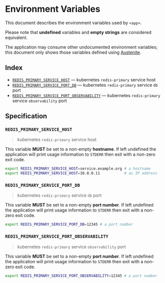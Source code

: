 # Environment Variables

This document describes the environment variables used by `<app>`.

Please note that **undefined** variables and **empty strings** are considered
equivalent.

The application may consume other undocumented environment variables; this
document only shows those variables defined using [Austenite].

[austenite]: https://github.com/ezzatron/austenite

## Index

- [`REDIS_PRIMARY_SERVICE_HOST`](#REDIS_PRIMARY_SERVICE_HOST) — kubernetes `redis-primary` service host
- [`REDIS_PRIMARY_SERVICE_PORT_DB`](#REDIS_PRIMARY_SERVICE_PORT_DB) — kubernetes `redis-primary` service `db` port
- [`REDIS_PRIMARY_SERVICE_PORT_OBSERVABILITY`](#REDIS_PRIMARY_SERVICE_PORT_OBSERVABILITY) — kubernetes `redis-primary` service `observability` port

## Specification

### `REDIS_PRIMARY_SERVICE_HOST`

> kubernetes `redis-primary` service host

This variable **MUST** be set to a non-empty **hostname**.
If left undefined the application will print usage information to `STDERR` then
exit with a non-zero exit code.

```sh
export REDIS_PRIMARY_SERVICE_HOST=service.example.org # a hostname
export REDIS_PRIMARY_SERVICE_HOST=10.0.0.11           # an IP address
```

### `REDIS_PRIMARY_SERVICE_PORT_DB`

> kubernetes `redis-primary` service `db` port

This variable **MUST** be set to a non-empty **port number**.
If left undefined the application will print usage information to `STDERR` then
exit with a non-zero exit code.

```sh
export REDIS_PRIMARY_SERVICE_PORT_DB=12345 # a port number
```

### `REDIS_PRIMARY_SERVICE_PORT_OBSERVABILITY`

> kubernetes `redis-primary` service `observability` port

This variable **MUST** be set to a non-empty **port number**.
If left undefined the application will print usage information to `STDERR` then
exit with a non-zero exit code.

```sh
export REDIS_PRIMARY_SERVICE_PORT_OBSERVABILITY=12345 # a port number
```
